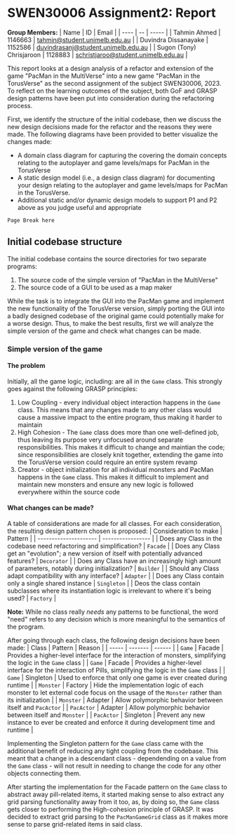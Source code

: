 # SWEN30006 Assignment2: Report
**Group Members:**
| Name | ID | Email |
| ---- | -- | ----- |
| Tahmin Ahmed | 1146663 | tahmin@student.unimelb.edu.au |
| Duvindra Dissanayake | 1152586 | duvindrasanj@student.unimelb.edu.au |
| Sugon (Tony) Chrisjaroon | 1128883 | schristjaroo@student.unimelb.edu.au |

This report looks at a design analysis of a refactor and extension of the game
"PacMan in the MultiVerse" into a new game "PacMan in the TorusVerse" as the second assignment of the subject
SWEN30006, 2023. To reflect on the learning outcomes of the subject, both GoF
and GRASP design patterns have been put into consideration during the
refactoring process.

First, we identify the structure of the initial codebase, then we discuss the
new design decisions made for the refactor and the reasons they were made.
The following diagrams have been provided to better visualize the changes made:
- A domain class diagram for capturing the covering the domain concepts
relating to the autoplayer and game levels/maps for PacMan in the TorusVerse
- A static design model (i.e., a design class diagram) for documenting your
design relating to the autoplayer and game levels/maps for PacMan in the
TorusVerse.
- Additional static and/or dynamic design models to support P1 and P2 above as you judge useful
and appropriate

```
Page Break here
```

## Initial codebase structure
The initial codebase contains the source directories for two separate programs:
1. The source code of the simple version of "PacMan in the MultiVerse"
2. The source code of a GUI to be used as a map maker

While the task is to integrate the GUI into the PacMan game and implement the
new functionality of the TorusVerse version, simply porting the GUI into a
badly designed codebase of the original game could potentially make for a worse
design. Thus, to make the best results, first we will analyze the simple
version of the game and check what changes can be made.

### Simple version of the game
#### The problem
Initially, all the game logic, including:
are all in the `Game` class. This strongly goes against the following GRASP
principles:
1. Low Coupling - every individual object interaction happens in the `Game` class.
This means that any changes made to any other class would cause a massive
impact to the entire program, thus making it harder to maintain
2. High Cohesion - The `Game` class does more than one well-defined job,
thus leaving its purpose very unfocused around separate responsibilities. This
makes it difficult to change and maintian the code; since responsibilities are
closely knit together, extending the game into the TorusVerse version could
require an entire system revamp
3. Creator - object initialization for all individual monsters and PacMan
happens in the `Game` class. This makes it difficult to implement and maintain
new monsters and ensure any new logic is followed everywhere within the source code

#### What changes can be made?
A table of considerations are made for all classes. For each consideration, the resulting design pattern chosen is proposed:
| Consideration to make | Pattern |
| --------------------- | ----------------- |
| Does any Class in the codebase need refactoring and simplification? | `Facade` | 
| Does any Class get an "evolution"; a new version of itself with potentially advanced features? | `Decorator` |
| Does any Class have an increasingly high amount of parameters, notably during initialization? | `Builder` |
| Should any Class adapt compatibility with any interface? | `Adapter` |
| Does any Class contain only a single shared instance | `Singleton` |
| Deos the class contain subclasses where its instantiation logic is irrelevant to where it's being used? | `Factory` |

**Note:** While no class really *needs* any patterns to be functional, the word "need" refers to any decision which is more meaningful to the semantics of the program.

After going through each class, the following design decisions have been made:
| Class | Pattern | Reason |
| ----- | ------- | ------ |
| `Game` | Facade | Provides a higher-level interface for the interaction of monsters, simplifying the logic in the `Game` class |
| `Game` | Facade | Provides a higher-level interface for the interaction of Pills, simplifying the logic in the `Game` class |
| `Game` | Singleton | Used to enforce that only one game is ever created during runtime |
| `Monster` | Factory | Hide the implementation logic of each monster to let external code focus on the usage of the `Monster` rather than its initialization |
| `Monster` | Adapter | Allow polymorphic behavior between itself and `PacActor` |
| `PacActor` | Adapter | Allow polymorphic behavior between itself and `Monster` |
| `PacActor` | Singleton | Prevent any new instance to ever be created and enforce it during development time and runtime |

Implementing the Singleton pattern for the `Game` class came with the additional benefit of reducing 
any tight coupling from the codebase. This meant that a change in a descendant class - dependending 
on a value from the `Game` class - will not result in needing to change the code for any other 
objects connecting them.

After starting the implementation for the Facade pattern on the `Game` class to abstract away pill-related items, 
it started making sense to also extract any grid parsing functionality away from it too, 
as, by doing so, the `Game` class gets closer to performing the High-cohesion principle of GRASP. It was decided to
extract grid parsing to the `PacManGameGrid` class as it makes more sense to parse grid-related items in said class.


